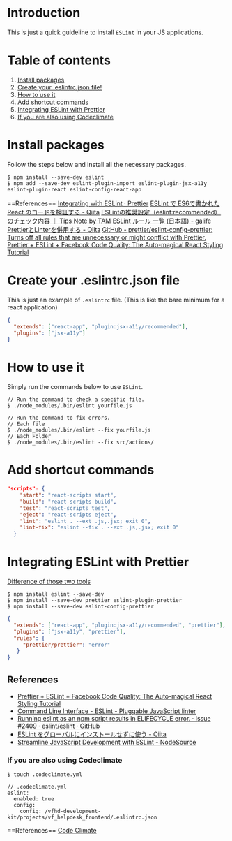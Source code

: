 # Introduction 
This is just a quick guideline to install `ESLint` in your JS applications.

# Table of contents
1. [Install packages](#install-packages)
2. [Create your .eslintrc.json file!](#create-your-eslintrc-json-file)
3. [How to use it](#how-to-use-it)
4. [Add shortcut commands ](#add-shortcut-commands)
5. [Integrating ESLint with  Prettier](#integrating-eslint-with-prettier)
6. [If you are also using Codeclimate](#if-you-are-also-using-codeclimate)

# Install packages
Follow the steps below and install all the necessary packages.

```console
$ npm install --save-dev eslint
$ npm add --save-dev eslint-plugin-import eslint-plugin-jsx-a11y eslint-plugin-react eslint-config-react-app
```
==References==
[Integrating with ESLint · Prettier](https://prettier.io/docs/en/eslint.html)
[ESLint で ES6で書かれたReact のコードを検証する - Qiita](https://qiita.com/kjugk/items/b9dfc876e16dbfa4f447#eslint-plugin-react-%E3%81%AE-recommened-rulues-%E3%82%92%E9%81%A9%E7%94%A8%E3%81%99%E3%82%8B)
[ESLintの推奨設定（eslint:recommended）のチェック内容 ｜ Tips Note by TAM](https://www.tam-tam.co.jp/tipsnote/javascript/post11934.html)
[ESLint ルール 一覧 (日本語) - galife](https://garafu.blogspot.com/2017/02/eslint-rules-jp.html)
[PrettierとLinterを併用する - Qiita](https://qiita.com/sigwyg/items/ebb21ef70550cee7a163)
[GitHub - prettier/eslint-config-prettier: Turns off all rules that are unnecessary or might conflict with Prettier.](https://github.com/prettier/eslint-config-prettier#special-rules)
[Prettier + ESLint + Facebook Code Quality: The Auto-magical React Styling Tutorial](https://medium.com/@eliotjunior/prettier-eslint-facebook-code-quality-the-auto-magical-react-styling-tutorial-19481acb10dd)

# Create your .eslintrc.json file
This is just an example of `.eslintrc` file. (This is like the bare minimum for a react application)

```json
{
  "extends": ["react-app", "plugin:jsx-a11y/recommended"],
  "plugins": ["jsx-a11y"]
}
```
# How to use it
Simply run the commands below to use `ESLint`.

```console
// Run the command to check a specific file.
$ ./node_modules/.bin/eslint yourfile.js

// Run the command to fix errors.
// Each file
$ ./node_modules/.bin/eslint --fix yourfile.js
// Each Folder
$ ./node_modules/.bin/eslint --fix src/actions/
```
# Add shortcut commands 

```json
"scripts": {
    "start": "react-scripts start",
    "build": "react-scripts build",
    "test": "react-scripts test",
    "eject": "react-scripts eject",
    "lint": "eslint . --ext .js,.jsx; exit 0",
    "lint-fix": "eslint --fix . --ext .js,.jsx; exit 0"
  }
```

# Integrating ESLint with  Prettier
[Difference of those two tools](https://www.futurehosting.com/blog/prettier-vs-eslint-whats-the-difference/)

```console
$ npm install eslint --save-dev
$ npm install --save-dev prettier eslint-plugin-prettier
$ npm install --save-dev eslint-config-prettier
```

```json
{
  "extends": ["react-app", "plugin:jsx-a11y/recommended", "prettier"],
  "plugins": ["jsx-a11y", "prettier"],
  "rules": {
     "prettier/prettier": "error"
   }
}
```
## References
- [Prettier + ESLint + Facebook Code Quality: The Auto-magical React Styling Tutorial](https://medium.com/@eliotjunior/prettier-eslint-facebook-code-quality-the-auto-magical-react-styling-tutorial-19481acb10dd)
- [Command Line Interface - ESLint - Pluggable JavaScript linter](https://eslint.org/docs/user-guide/command-line-interface#--ext)
- [Running eslint as an npm script results in ELIFECYCLE error. · Issue #2409 · eslint/eslint · GitHub](https://github.com/eslint/eslint/issues/2409)
- [ESLint をグローバルにインストールせずに使う - Qiita](https://qiita.com/mysticatea/items/6bd56ff691d3a1577321)
- [Streamline JavaScript Development with ESLint - NodeSource](https://nodesource.com/blog/streamline-javascript-development-with-eslint/)

### If you are also using Codeclimate

```console
$ touch .codeclimate.yml
```

```
// .codeclimate.yml
eslint:
  enabled: true
  config:
    config: /vfhd-development-kit/projects/vf_helpdesk_frontend/.eslintrc.json
```
==References==
[Code Climate](https://docs.codeclimate.com/docs/eslint)
